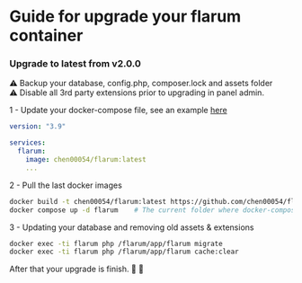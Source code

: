 # Guide for upgrade your flarum container

### Upgrade to latest from v2.0.0

:warning: Backup your database, config.php, composer.lock and assets folder  
:warning: Disable all 3rd party extensions prior to upgrading in panel admin.

1 - Update your docker-compose file, see an example [here](https://github.com/chen00054/flarum/tree/master#2---docker-composeyml)

```yml
version: "3.9"

services:
  flarum:
    image: chen00054/flarum:latest
    ...


```

2 - Pull the last docker images

```sh
docker build -t chen00054/flarum:latest https://github.com/chen00054/flarum.git
docker compose up -d flarum    # The current folder where docker-compose.yml is located
```

3 - Updating your database and removing old assets & extensions

```sh
docker exec -ti flarum php /flarum/app/flarum migrate
docker exec -ti flarum php /flarum/app/flarum cache:clear
```

After that your upgrade is finish. :tada: :tada:


